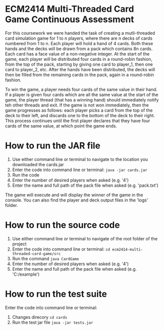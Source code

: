 # ECM2414 Multi-Threaded Card Game Continuous Assessment
For this coursework we were handed the task of creating a mutli-threaded card simulation game for 1 to n players, where there are n decks of cards numbered from 1 to n. Each player will hold a hand of 4 cards. Both these hands and the decks will be drawn from a pack which contains 8n cards. Each card has a face value of a non-negative integer. At the start of the game, each player will be distributed four cards in a round-robin fashion, from the top of the pack, starting by giving one card to player_1, then one card to player_2, etc. After the hands have been distributed, the decks will then be filled from the remaining cards in the pack, again in a round-robin fashion.

To win the game, a player needs four cards of the same value in their hand. If a player is given four cards which are all the same value at the start of the game, the player thread (that has a winning hand) should immediately notify teh other threads and exit. If the game is not won immediately, then the game progresses as follows: each player picks a card from the top of the deck to their left, and discards one to the bottom of the deck to their right. This process continues until the first player declares that they have four cards of the same value, at which point the game ends.

# How to run the JAR file
1. Use either command line or terminal to navigate to the location you downloaded the cards.jar
2. Enter the code into command line or terminal: 
  ``
  java -jar cards.jar
  ``
3. Run the code
4. Enter the number of desired players when asked (e.g. '4')
5. Enter the name and full path of the pack file when asked (e.g. 'pack.txt')

The game will execute and will display the winner of the game in the console. You can also find the player and deck output files in the 'logs' folder.

# How to run the source code
1. Use either command line or terminal to navigate of the root folder of the project
2. Enter the code into command line or terminal: 
  ``
  cd ecm2414-multi-threaded-card-game/src
  ``
3. Run the command
  ``
  java CardGame
  ``
 4. Enter the number of desired players when asked (e.g. '4')
 5. Enter the name and full path of the pack file when asked (e.g. 'C:/example')

# How to run the test suite 
Enter the code into command line or terminal: 
1. Changes direcory
  ``
  cd cards
  ``
2. Run the test jar file
  ``
  java -jar tests.jar
  ``
